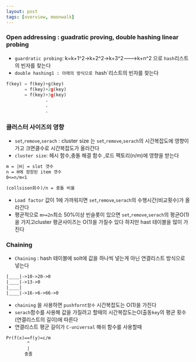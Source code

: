 ```yaml
---
layout: post
tags: [overview, moonwalk]
---
```


### Open addressing : guadratic proving, double hashing linear probing

- `guardratic probing`: k=k+1^2->k+2^2->k+3^2--->k+n^2 으로  `hash`리스트의 빈자를 찾는다 
- `double hashing1 : 아래의 방식으로 `hash`리스트의 빈자를 찾는다
```py
f(key) = f(key)+g(key)
       = f(key)+2g(key)
       = f(key)+3g(key)
               .
               .
               .
```               

### 클러스터 사이즈의 영향
- `set`,`remove`,`serach` : cluster size 는  `set`,`remove`,`serach`의 시간복잡도에 영향이가고 
크면클수로 시간복잡도가 올라간다 
- `cluster size`: 헤시 함수,충돌 해결 함수 ,로드 팩토리(n/m)에 영향을 받는다
```txt
m = |H| = slot 갯수
n = H에 정장된 item 갯수
0<=n/m<1

(collsison회수)/n = 충돌 비율
```
- `Load factor` 값이 1에 가까워지면 `set`,`remove`,`serach`의 수행시간(비교횟수)가 올라간다
- 평균적으로 `m>=2n`최소 50%이상 빈슬롯이 있으면 `set`,`remove`,`serach`의 평균O(1)을 가지고cluster 평균사이즈는 O(1)을 가질수 있다
하지만 hast 테이블을 많이 가진다

### Chaining
- `Chaining` : hash 테이블에 solt에 값을 하나씩 넣는게 아닌 연결리스트 방식으로 넣는다
```txt
|____|->10->20->0
|____|->13->0
|____|
|____|->16->6->66->0
```
- `chaining` 을 사용하면 `pushfornt함수` 시간복잡도는 O(1)을 가진다
- `serach`함수를 사용해 값을 가질려고 할때의 시간복잡도는O(출동`key`의 평균 횟수(연결리스트의 길이)에 따른다
- 연결리스트 평군 길이가 `C-universal` 해쉬 함수를 사용할때 
```txt
Pr(f(x)==f(y)=c/m
        ^
        |
       충졸
```
